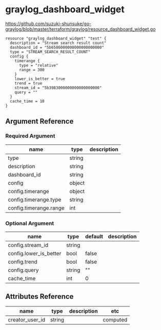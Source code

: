 # graylog_dashboard_widget

https://github.com/suzuki-shunsuke/go-graylog/blob/master/terraform/graylog/resource_dashboard_widget.go

```hcl
resource "graylog_dashboard_widget" "test" {
  description = "Stream search result count"
  dashboard_id = "5b6586000000000000000000"
  type = "STREAM_SEARCH_RESULT_COUNT"
  config {
    timerange {
      type = "relative"
      range = 300
    }
    lower_is_better = true
    trend = true
    stream_id = "5b3983000000000000000000"
    query = ""
  }
  cache_time = 10
}
```

## Argument Reference

### Required Argument

name | type | description
--- | --- | ---
type | string |
description | string |
dashboard_id | string |
config | object |
config.timerange | object |
config.timerange.type | string |
config.timerange.range | int |

### Optional Argument

name | type | default | description
--- | --- | --- | ---
config.stream_id | string | | 
config.lower_is_better | bool | false | 
config.trend | bool | false | 
config.query | string | "" | 
cache_time | int | 0 | 

## Attributes Reference

name | type | description | etc
--- | --- | --- | ---
creator_user_id | string | | computed
